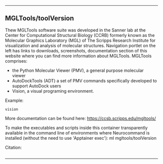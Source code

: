 
----------------------------------
## MGLTools/toolVersion ##
Thew MGLTools software suite was developed in the Sanner lab at the Center for Computational Structural Biology (CCRB) formerly known as the Molecular Graphics Laboratory (MGL) of The Scripps Research Institute for visualization and analysis of molecular structures. Navigation portlet on the left has links to downloads, screenshots, documentation section of this website where you can find more information about MGLTools. MGLTools comprises:

- the Python Molecular Viewer (PMV), a general purpose molecular viewer
- AutoDockTools (ADT) a set of PMV commands specifically developed to support AutoDock users
- Vision, a visual programing environment.

Example:
```
vision

```

More documentation can be found here: https://ccsb.scripps.edu/mgltools/

To make the executables and scripts inside this container transparently available in the command line of environments where Neurocommand is installed (without the need to use 'Apptainer exec'): ml mgltools/toolVersion

Citation:
```

```

----------------------------------
